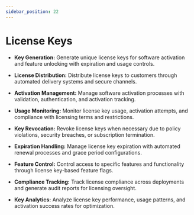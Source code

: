 ```yaml
---
sidebar_position: 22
---
```

# License Keys

- **Key Generation:** Generate unique license keys for software activation and feature unlocking with expiration and usage controls.

- **License Distribution:** Distribute license keys to customers through automated delivery systems and secure channels.

- **Activation Management:** Manage software activation processes with validation, authentication, and activation tracking.

- **Usage Monitoring:** Monitor license key usage, activation attempts, and compliance with licensing terms and restrictions.

- **Key Revocation:** Revoke license keys when necessary due to policy violations, security breaches, or subscription termination.

- **Expiration Handling:** Manage license key expiration with automated renewal processes and grace period configurations.

- **Feature Control:** Control access to specific features and functionality through license key-based feature flags.

- **Compliance Tracking:** Track license compliance across deployments and generate audit reports for licensing oversight.

- **Key Analytics:** Analyze license key performance, usage patterns, and activation success rates for optimization.

